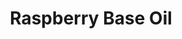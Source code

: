 ---
name: Raspberry Base Oil
title: Raspberry Base Oil
details:
  - detail:
      key: "Packaging Size"
      value: "5,25,200 Kg"
  - detail:
      key: "Usage/Application"
      value: "Fragrance, Flavour, Pharma"
  - detail:
      key: "Brand"
      value: "Natural Aroma"
  - detail:
      key: "Form"
      value: "Liquid"
  - detail:
      key: "Botanical Name"
      value: "Rubus Idaeus"
  - detail:
      key: "Packing Type"
      value: "Can,Barrel"
  - detail:
      key: "CAS No"
      value: "5471-51-2"
showOnHome: false
thumbnail: https://5.imimg.com/data5/SELLER/Default/2021/12/HW/WB/ZF/3823480/raspberry-base-oil-500x500.jpg
productImages:
  - ""
category: reconstituted oil
---
